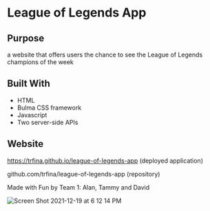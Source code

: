 
# League of Legends App

## Purpose

a website that offers users the chance to see the League of Legends champions of the week

## Built With

* HTML
* Bulma CSS framework
* Javascript
* Two server-side APIs

## Website

https://trfina.github.io/league-of-legends-app (deployed application)

github.com/trfina/league-of-legends-app (repository)

Made with Fun by Team 1: Alan, Tammy and David

![Screen Shot 2021-12-19 at 6 12 14 PM](https://user-images.githubusercontent.com/12851682/146695377-9c7e7dd3-7235-4b77-bbf0-3d016422c89d.png)

